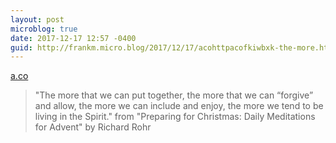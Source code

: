 ```yaml
---
layout: post
microblog: true
date: 2017-12-17 12:57 -0400
guid: http://frankm.micro.blog/2017/12/17/acohttpacofkiwbxk-the-more.html
---
```

 [a.co](http://a.co/fkIWbxK)

> "The more that we can put together, the more that we can “forgive” and allow, the more we can include and enjoy, the more we tend to be living in the Spirit." from "Preparing for Christmas: Daily Meditations for Advent" by Richard Rohr
